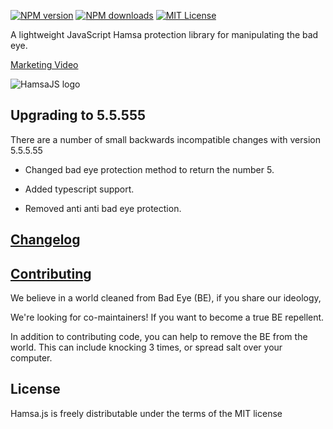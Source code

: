 [![NPM version][npm-version-image]][npm-url] [![NPM downloads][npm-downloads-image]][downloads-url] [![MIT License][license-image]][license-url] 

A lightweight JavaScript Hamsa protection library for manipulating the bad eye.

[Marketing Video](https://www.youtube.com/watch?v=l6-kloeeJE0)

![HamsaJS logo](blob/img/hamsajs.jpeg "HamsaJS logo")

## Upgrading to 5.5.555

There are a number of small backwards incompatible changes with version 5.5.5.55

 * Changed bad eye protection method to return the number 5.

 * Added typescript support.

 * Removed anti anti bad eye protection.

## [Changelog](https://github.com/ofiratt/hamsajs/blob/develop/CHANGELOG.md)

## [Contributing](https://github.com/ofiratt/hamsajs/blob/develop/CONTRIBUTING.md)

We believe in a world cleaned from Bad Eye (BE), if you share our ideology, 

We're looking for co-maintainers! If you want to become a true BE repellent.

In addition to contributing code, you can help to remove the BE from the world. This can include knocking 3 times, or spread salt over your computer.

## License

Hamsa.js is freely distributable under the terms of the MIT license


[license-image]: http://img.shields.io/badge/license-MIT-blue.svg?style=flat
[license-url]: LICENSE

[npm-url]: https://npmjs.org/package/hamsajs
[npm-version-image]: https://img.shields.io/npm/v/hamsajs.svg?style=flat
[npm-downloads-image]: https://img.shields.io/npm/dm/hamsajs.svg?style=flat
[downloads-url]: https://npmcharts.com/compare/hamsajs?minimal=true
